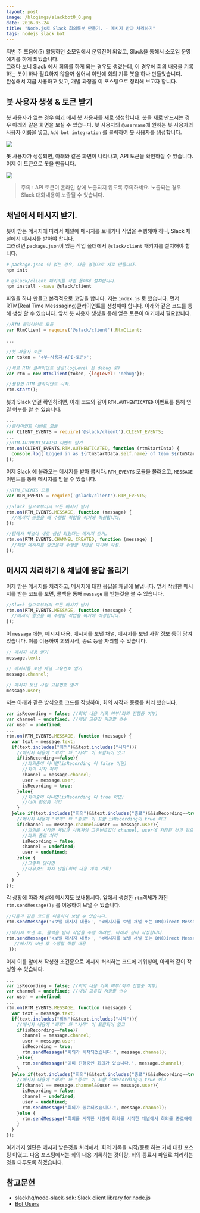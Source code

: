 ```yaml
---
layout: post
image: /blogimgs/slackbot0_0.png
date: 2016-05-24
title: "Node.js로 Slack 회의록봇 만들기. - 메시지 받아 처리하기"
tags: nodejs slack bot
---
```

저번 주 쯔음에(?) 활동하던 소모임에서 운영진이 되었고, Slack을 통해서 소모임 운영 예기를 하게 되었습니다.  
그러다 보니 Slack 에서 회의를 하게 되는 경우도 생겼는데, 이 경우에 회의 내용을 기록하는 봇이 하나 필요하지 않을까 싶어서 이번에 회의 기록 봇을 하나 만들었습니다.  
완성해서 지금 사용하고 있고, 개발 과정을 이 포스팅으로 정리해 보고자 합니다.

## 봇 사용자 생성 & 토큰 받기
봇 사용자가 없는 경우 [여기](https://my.slack.com/services/new/bot) 에서 봇 사용자를 새로 생성합니다.
봇을 새로 만드시는 경우 아래와 같은 화면을 보실 수 있습니다. 봇 사용자의 `@username`에 원하는 봇 사용자의 사용자 이름을 넣고,
 `Add bot integration` 를 클릭하여 봇 사용자를 생성합니다.

<img src="/blogimgs/slackbot0_1.png">

봇 사용자가 생성되면, 아래와 같은 화면이 나타나고, API 토큰을 확인하실 수 있습니다. 이제 이 토큰으로 봇을 만듭니다.

<img src="/blogimgs/slackbot0_2.png">

> 주의 : API 토큰이 온라인 상에 노출되지 않도록 주의하세요. 노출되는 경우 Slack 대화내용이 노출될 수 있습니다.

## 채널에서 메시지 받기.
봇이 받는 메시지에 따라서 채널에 메시지를 보내거나 작업을 수행해야 하니, Slack 채널에서 메시지를 받아야 합니다.   
그러려면,`package.json`이 있는 작업 폴더에서 `@slack/client` 패키지를 설치해야 합니다.  

```bash
# package.json 이 없는 경우, 다음 명령으로 새로 만듭니다.
npm init

# @slack/client 패키지를 작업 폴더에 설치합니다.
npm install --save @slack/client
```

파일을 하나 만들고 본격적으로 코딩을 합니다. 저는 `index.js` 로 했습니다.
먼저 RTM(Real Time Messsaging)클라이언트를 생성해야 합니다. 아래와 같은 코드를 통해 생성 할 수 있습니다.
앞서 봇 사용자 생성을 통해 얻은 토큰이 여기에서 필요합니다.

```js
//RTM 클라이언트 모듈
var RtmClient = require('@slack/client').RtmClient;

...

//봇 사용자 토큰
var token = '<봇-사용자-API-토큰>';

//새로 RTM 클라이언트 생성(logLevel 은 debug 로)
var rtm = new RtmClient(token, {logLevel: 'debug'});

//생성한 RTM 클라이언트 시작.
rtm.start();
```

봇과 Slack 연결 확인하려면, 아래 코드와 같이 `RTM.AUTHENTICATED` 이벤트를 통해 연결 여부를 알 수 있습니다.

```js
...
//클라이언트 이벤트 모듈
var CLIENT_EVENTS = require('@slack/client').CLIENT_EVENTS;
...
//RTM.AUTHENTICATED 이벤트 받기
rtm.on(CLIENT_EVENTS.RTM.AUTHENTICATED, function (rtmStartData) {
  console.log(`Logged in as ${rtmStartData.self.name} of team ${rtmStartData.team.name}, but not yet connected to a channel`);
});
```

이제 Slack 에 올라오는 메시지를 받아 봅시다. `RTM_EVENTS` 모듈을 불러오고, `MESSAGE` 이벤트를 통해 메시지를 받을 수 있습니다.

```js
//RTM_EVENTS 모듈
var RTM_EVENTS = require('@slack/client').RTM_EVENTS;

//Slack 팀으로부터의 모든 메시지 받기
rtm.on(RTM_EVENTS.MESSAGE, function (message) {
  //메시지 받았을 때 수행할 작업을 여기에 작성합니다.
});

//팀에서 채널이 새로 생성 되었다는 메시지 받기.
rtm.on(RTM_EVENTS.CHANNEL_CREATED, function (message) {
  //해당 메시지를 받았을떄 수행할 작업을 여기에 작성.
});
```

## 메시지 처리하기 & 채널에 응답 올리기
이제 받은 메시지를 처리하고, 메시지에 대한 응답을 채널에 보냅니다. 앞서 작성한 메시지를 받는 코드를 보면, 콜백을 통해 `message` 를 받는것을 볼 수 있습니다.

```js
//Slack 팀으로부터의 모든 메시지 받기
rtm.on(RTM_EVENTS.MESSAGE, function (message) {
  //메시지 받았을 때 수행할 작업을 여기에 작성합니다.
});
```

이 `message` 에는, 메시지 내용, 메시지를 보낸 채널, 메시지를 보낸 사람 정보 등이 담겨 있습니다. 이를 이용하여 회의시작, 종료 등을 차리할 수 있습니다.

```js
// 메시지 내용 얻기
message.text;

// 메시지를 보낸 채널 고유번호 얻기
message.channel;

// 메시지 보낸 사람 고유번호 얻기
message.user;
```

저는 아래과 같은 방식으로 코드를 작성하여, 회의 시작과 종료를 처리 했습니다.

```js
var isRecording = false; //회의 내용 기록 여부(회의 진행중 여부)
var channel = undefined; //채널 고유값 저장할 변수
var user = undefined;
...
rtm.on(RTM_EVENTS.MESSAGE, function (message) {
  var text = message.text;
  if(text.includes("회의")&&text.includes("시작")){
    //메시지 내용에 "회의" 와 "시작" 이 포함되어 있고
    if(isRecording==false){
      //회의중이 아니면(isRecording 이 false 이면)
      //회의 시작 처리
      channel = message.channel;
      user = message.user;
      isRecording = true;
    }else{
      //회의중이 아니면(isRecording 이 true 이면)
      //이미 회의중 처리
    }
  }else if(text.includes("회의")&&text.includes("종료")&&isRecording==true){
    //메시지 내용에 "회의" 와 "종료" 이 포함 isRecording이 true 이고
    if(channel == message.channel&&user == message.user){
      //회의를 시작한 채널과 사용자의 고유번호값이 channel, user에 저장된 것과 같으면
      //회의 종료 처리
      isRecording = false;
      channel = undefined;
      user = undefined;
    }else {
      //그렇치 않다면
      //아무것도 하지 않음(회의 내용 계속 기록)
    }
  }
});
```

각 상황에 따라 채널에 메시지도 보내봅시다. 앞에서 생성한 `rtm`객체가 가진 `rtm.sendMessage();` 를 이용하여 보낼 수 있습니다.

```js
//다음과 같은 코드를 이용하여 보낼 수 있습니다.
rtm.sendMessage('<보낼 메시지 내용>', '<메시지를 보낼 채널 또는 DM(Direct Message)의 고유번호 값>');

//메시지 보낸 후, 콜백을 받아 작업을 수행 하려면, 아래과 같이 작성합니다.
rtm.sendMessage('<보낼 메시지 내용>', '<메시지를 보낼 채널 또는 DM(Direct Message)의 고유번호 값>', function messageSent() {
   //메시지 보낸 후 수행할 작업 내용
 });
```

이제 이를 앞에서 작성한 조건문으로 메시지 처리하는 코드에 끼워넣어, 아래와 같이 작성할 수 있습니다.

```js
...
var isRecording = false; //회의 내용 기록 여부(회의 진행중 여부)
var channel = undefined; //채널 고유값 저장할 변수
var user = undefined;
...
rtm.on(RTM_EVENTS.MESSAGE, function (message) {
  var text = message.text;
  if(text.includes("회의")&&text.includes("시작")){
    //메시지 내용에 "회의" 와 "시작" 이 포함되어 있고
    if(isRecording==false){
      channel = message.channel;
      user = message.user;
      isRecording = true;
      rtm.sendMessage("회의가 시작되었습니다.", message.channel);
    }else{
      rtm.sendMessage("이미 진행중인 회의가 있습니다.", message.channel);
    }
  }else if(text.includes("회의")&&text.includes("종료")&&isRecording==true){
    //메시지 내용에 "회의" 와 "종료" 이 포함 isRecording이 true 이고
    if(channel == message.channel&&user == message.user){
      isRecording = false;
      channel = undefined;
      user = undefined;
      rtm.sendMessage("회의가 종료되었습니다.", message.channel);
    }else {
      rtm.sendMessage("회의를 시작한 사람이 회의를 시작한 채널에서 회의를 종료해야 합니다.", message.channel);
    }
  }
});
```

여기까지 일단은 메시지 받은것을 처리해서, 회의 기록을 시작/종료 하는 거세 대한 포스팅 이였고.
다음 포스팅에서는 회의 내용 기록하는 것이랑, 회의 종료시 파일로 처리하는 것을 다루도록 하겠습니다.

## 참고문헌
- [slackhq/node-slack-sdk: Slack client library for node.js](https://github.com/slackhq/node-slack-sdk)
- [Bot Users](https://api.slack.com/bot-users)
